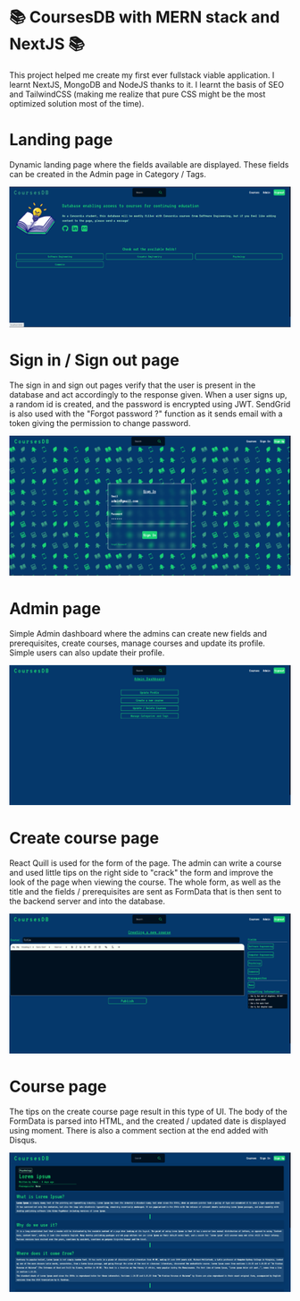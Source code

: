 # :books: CoursesDB with MERN stack and NextJS :books:

This project helped me create my first ever fullstack viable application. I learnt NextJS, MongoDB and NodeJS thanks to it. I learnt the basis of SEO and TailwindCSS (making me realize that pure CSS might be the most optimized solution most of the time).

# **Landing page**

Dynamic landing page where the fields available are displayed. These fields can be created in the Admin page in Category / Tags.

<img src="frontend\public\images\readme\CoursesDB-index.png" alt="index page">

# **Sign in / Sign out page**
The sign in and sign out pages verify that the user is present in the database and act accordingly to the response given. When a user signs up, a random id is created, and the password is encrypted using JWT. SendGrid is also used with the "Forgot password ?" function as it sends email with a token giving the permission to change password.

<img src="frontend\public\images\readme\CoursesDB-signin.png" alt="sign in page">

# **Admin page**
Simple Admin dashboard where the admins can create new fields and prerequisites, create courses, manage courses and update its profile. Simple users can also update their profile. 

<img src="frontend\public\images\readme\CoursesDB-Admin.png" alt="admin page">

# **Create course page**
React Quill is used for the form of the page. The admin can write a course and used little tips on the right side to "crack" the form and improve the look of the page when viewing the course. The whole form, as well as the title and the fields / prerequisites are sent as FormData that is then sent to the backend server and into the database.

<img src="frontend\public\images\readme\CoursesDB-create.png" alt="create course page">

# **Course page**
The tips on the create course page result in this type of UI. The body of the FormData is parsed into HTML, and the created / updated date is displayed using moment. There is also a comment section at the end added with Disqus.

<img src="frontend\public\images\readme\CoursesDB-course.png" alt="course page">
